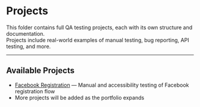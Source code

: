 # Projects

This folder contains full QA testing projects, each with its own structure and documentation.  
Projects include real-world examples of manual testing, bug reporting, API testing, and more.

---

## Available Projects

- [Facebook Registration](./facebook/manual/registration) — Manual and accessibility testing of Facebook registration flow  
- More projects will be added as the portfolio expands

